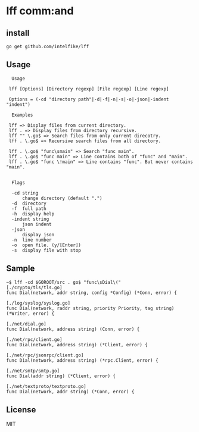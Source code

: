 # lff comm:and

## install

```go get github.com/intelfike/lff```

## Usage

```
  Usage

 lff [Options] [Directory regexp] [File regexp] [Line regexp]

 Options = (-cd "directory path"|-d|-f|-n|-s|-o|-json|-indent "indent")

  Examples

 lff => Display files from current directory.
 lff . => Display files from directory recursive.
 lff "" \.go$ => Search files from only current direcotry.
 lff . \.go$ => Recursive search files from all directory.

 lff . \.go$ "func\smain" => Search "func main".
 lff . \.go$ "func main" => Line contains both of "func" and "main".
 lff . \.go$ "func \!main" => Line contains "func". But never contains "main".


  Flags

  -cd string
      change directory (default ".")
  -d  directory
  -f  full path
  -h  display help
  -indent string
      json indent
  -json
      display json
  -n  line number
  -o  open file. (y/[Enter])
  -s  display file with stop

```

## Sample

```
~$ lff -cd $GOROOT/src . go$ "func\sDial\("
[./crypto/tls/tls.go]
func Dial(network, addr string, config *Config) (*Conn, error) {

[./log/syslog/syslog.go]
func Dial(network, raddr string, priority Priority, tag string) (*Writer, error) {

[./net/dial.go]
func Dial(network, address string) (Conn, error) {

[./net/rpc/client.go]
func Dial(network, address string) (*Client, error) {

[./net/rpc/jsonrpc/client.go]
func Dial(network, address string) (*rpc.Client, error) {

[./net/smtp/smtp.go]
func Dial(addr string) (*Client, error) {

[./net/textproto/textproto.go]
func Dial(network, addr string) (*Conn, error) {

```

## License
MIT
